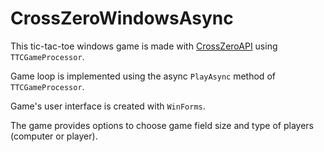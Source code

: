 # CrossZeroWindowsAsync
This tic-tac-toe windows game is made with [CrossZeroAPI](https://github.com/melon-code/CrossZeroAPI) using `TTCGameProcessor`.

Game loop is implemented using the async `PlayAsync` method of `TTCGameProcessor`.

Game's user interface is created with `WinForms`.

The game provides options to choose game field size and type of players (computer or player).

